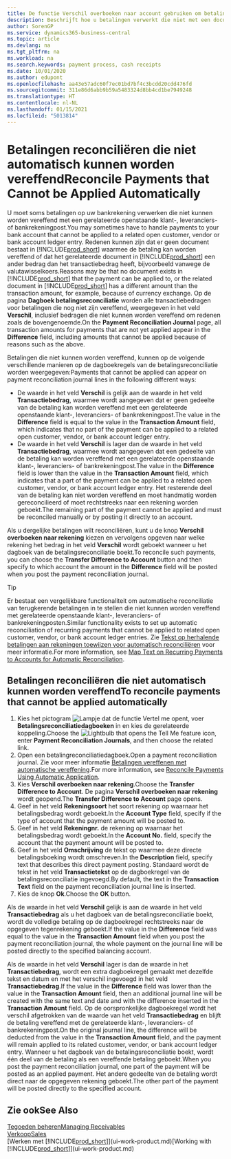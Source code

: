 ```yaml
---
title: De functie Verschil overboeken naar account gebruiken om betalingen te reconciliëren
description: Beschrijft hoe u betalingen verwerkt die niet met een document kunnen worden vereffend, bijvoorbeeld wanneer een wisselkoers ertoe leidt dat bedragen verschillen.
author: SorenGP
ms.service: dynamics365-business-central
ms.topic: article
ms.devlang: na
ms.tgt_pltfrm: na
ms.workload: na
ms.search.keywords: payment process, cash receipts
ms.date: 10/01/2020
ms.author: edupont
ms.openlocfilehash: aa43e57adc60f7ec01bd7bf4c3bcdd20cdd476fd
ms.sourcegitcommit: 311e86d6abb9b59a5483324d8bb4cd1be7949248
ms.translationtype: HT
ms.contentlocale: nl-NL
ms.lasthandoff: 01/15/2021
ms.locfileid: "5013814"
---
```

# <a name="reconcile-payments-that-cannot-be-applied-automatically"></a><span data-ttu-id="59af2-103">Betalingen reconciliëren die niet automatisch kunnen worden vereffend</span><span class="sxs-lookup"><span data-stu-id="59af2-103">Reconcile Payments that Cannot be Applied Automatically</span></span>
<span data-ttu-id="59af2-104">U moet soms betalingen op uw bankrekening verwerken die niet kunnen worden vereffend met een gerelateerde openstaande klant-, leveranciers- of bankrekeningpost.</span><span class="sxs-lookup"><span data-stu-id="59af2-104">You may sometimes have to handle payments to your bank account that cannot be applied to a related open customer, vendor or bank account ledger entry.</span></span> <span data-ttu-id="59af2-105">Redenen kunnen zijn dat er geen document bestaat in [!INCLUDE[prod_short](includes/prod_short.md)] waarmee de betaling kan worden vereffend of dat het gerelateerde document in [!INCLUDE[prod_short](includes/prod_short.md)] een ander bedrag dan het transactiebedrag heeft, bijvoorbeeld vanwege de valutawisselkoers.</span><span class="sxs-lookup"><span data-stu-id="59af2-105">Reasons may be that no document exists in [!INCLUDE[prod_short](includes/prod_short.md)] that the payment can be applied to, or the related document in [!INCLUDE[prod_short](includes/prod_short.md)] has a different amount than the transaction amount, for example, because of currency exchange.</span></span> <span data-ttu-id="59af2-106">Op de pagina **Dagboek betalingsreconciliatie** worden alle transactiebedragen voor betalingen die nog niet zijn vereffend, weergegeven in het veld **Verschil**, inclusief bedragen die niet kunnen worden vereffend om redenen zoals de bovengenoemde.</span><span class="sxs-lookup"><span data-stu-id="59af2-106">On the **Payment Reconciliation Journal** page, all transaction amounts for payments that are not yet applied appear in the **Difference** field, including amounts that cannot be applied because of reasons such as the above.</span></span>

<span data-ttu-id="59af2-107">Betalingen die niet kunnen worden vereffend, kunnen op de volgende verschillende manieren op de dagboekregels van de betalingsreconciliatie worden weergegeven:</span><span class="sxs-lookup"><span data-stu-id="59af2-107">Payments that cannot be applied can appear on payment reconciliation journal lines in the following different ways:</span></span>

* <span data-ttu-id="59af2-108">De waarde in het veld **Verschil** is gelijk aan de waarde in het veld **Transactiebedrag**, waarmee wordt aangegeven dat er geen gedeelte van de betaling kan worden vereffend met een gerelateerde openstaande klant-, leveranciers- of bankrekeningpost.</span><span class="sxs-lookup"><span data-stu-id="59af2-108">The value in the **Difference** field is equal to the value in the **Transaction Amount** field, which indicates that no part of the payment can be applied to a related open customer, vendor, or bank account ledger entry.</span></span>
* <span data-ttu-id="59af2-109">De waarde in het veld **Verschil** is lager dan de waarde in het veld **Transactiebedrag**, waarmee wordt aangegeven dat een gedeelte van de betaling kan worden vereffend met een gerelateerde openstaande klant-, leveranciers- of bankrekeningpost.</span><span class="sxs-lookup"><span data-stu-id="59af2-109">The value in the **Difference** field is lower than the value in the **Transaction Amount** field, which indicates that a part of the payment can be applied to a related open customer, vendor, or bank account ledger entry.</span></span> <span data-ttu-id="59af2-110">Het resterende deel van de betaling kan niet worden vereffend en moet handmatig worden gereconcilieerd of moet rechtstreeks naar een rekening worden geboekt.</span><span class="sxs-lookup"><span data-stu-id="59af2-110">The remaining part of the payment cannot be applied and must be reconciled manually or by posting it directly to an account.</span></span>

<span data-ttu-id="59af2-111">Als u dergelijke betalingen wilt reconciliëren, kunt u de knop **Verschil overboeken naar rekening** kiezen en vervolgens opgeven naar welke rekening het bedrag in het veld **Verschil** wordt geboekt wanneer u het dagboek van de betalingsreconciliatie boekt.</span><span class="sxs-lookup"><span data-stu-id="59af2-111">To reconcile such payments, you can choose the **Transfer Difference to Account** button and then specify to which account the amount in the **Difference** field will be posted when you post the payment reconciliation journal.</span></span>

> [!TIP]  
>   <span data-ttu-id="59af2-112">Er bestaat een vergelijkbare functionaliteit om automatische reconciliatie van terugkerende betalingen in te stellen die niet kunnen worden vereffend met gerelateerde openstaande klant-, leveranciers- of bankrekeningposten.</span><span class="sxs-lookup"><span data-stu-id="59af2-112">Similar functionality exists to set up automatic reconciliation of recurring payments that cannot be applied to related open customer, vendor, or bank account ledger entries.</span></span> <span data-ttu-id="59af2-113">Zie [Tekst op herhalende betalingen aan rekeningen toewijzen voor automatisch reconciliëren](receivables-how-map-text-recurring-payments-accounts-auto-reconcilliation.md) voor meer informatie.</span><span class="sxs-lookup"><span data-stu-id="59af2-113">For more information, see [Map Text on Recurring Payments to Accounts for Automatic Reconciliation](receivables-how-map-text-recurring-payments-accounts-auto-reconcilliation.md).</span></span>

## <a name="to-reconcile-payments-that-cannot-be-applied-automatically"></a><span data-ttu-id="59af2-114">Betalingen reconciliëren die niet automatisch kunnen worden vereffend</span><span class="sxs-lookup"><span data-stu-id="59af2-114">To reconcile payments that cannot be applied automatically</span></span>
1. <span data-ttu-id="59af2-115">Kies het pictogram ![Lampje dat de functie Vertel me opent](media/ui-search/search_small.png "Vertel me wat u wilt doen"), voer **Betalingsreconciliatiedagboeken** in en kies de gerelateerde koppeling.</span><span class="sxs-lookup"><span data-stu-id="59af2-115">Choose the ![Lightbulb that opens the Tell Me feature](media/ui-search/search_small.png "Tell me what you want to do") icon, enter **Payment Reconciliation Journals**, and then choose the related link.</span></span>
2. <span data-ttu-id="59af2-116">Open een betalingreconciliatiedagboek.</span><span class="sxs-lookup"><span data-stu-id="59af2-116">Open a payment reconciliation journal.</span></span> <span data-ttu-id="59af2-117">Zie voor meer informatie [Betalingen vereffenen met automatische vereffening](receivables-how-reconcile-payments-auto-application.md).</span><span class="sxs-lookup"><span data-stu-id="59af2-117">For more information, see [Reconcile Payments Using Automatic Application](receivables-how-reconcile-payments-auto-application.md).</span></span>
3. <span data-ttu-id="59af2-118">Kies **Verschil overboeken naar rekening**.</span><span class="sxs-lookup"><span data-stu-id="59af2-118">Choose the **Transfer Difference to Account**.</span></span> <span data-ttu-id="59af2-119">De pagina **Verschil overboeken naar rekening** wordt geopend.</span><span class="sxs-lookup"><span data-stu-id="59af2-119">The **Transfer Difference to Account** page opens.</span></span>
4. <span data-ttu-id="59af2-120">Geef in het veld **Rekeningsoort** het soort rekening op waarnaar het betalingsbedrag wordt geboekt.</span><span class="sxs-lookup"><span data-stu-id="59af2-120">In the **Account Type** field, specify if the type of account that the payment amount will be posted to.</span></span>
5. <span data-ttu-id="59af2-121">Geef in het veld **Rekeningnr.** de rekening op waarnaar het betalingsbedrag wordt geboekt.</span><span class="sxs-lookup"><span data-stu-id="59af2-121">In the **Account No.** field, specify the account that the payment amount will be posted to.</span></span>
6. <span data-ttu-id="59af2-122">Geef in het veld **Omschrijving** de tekst op waarmee deze directe betalingsboeking wordt omschreven.</span><span class="sxs-lookup"><span data-stu-id="59af2-122">In the **Description** field, specify text that describes this direct payment posting.</span></span> <span data-ttu-id="59af2-123">Standaard wordt de tekst in het veld **Transactietekst** op de dagboekregel van de betalingsreconciliatie ingevoegd.</span><span class="sxs-lookup"><span data-stu-id="59af2-123">By default, the text in the **Transaction Text** field on the payment reconciliation journal line is inserted.</span></span>
7. <span data-ttu-id="59af2-124">Kies de knop **Ok**.</span><span class="sxs-lookup"><span data-stu-id="59af2-124">Choose the **OK** button.</span></span>

<span data-ttu-id="59af2-125">Als de waarde in het veld **Verschil** gelijk is aan de waarde in het veld **Transactiebedrag** als u het dagboek van de betalingsreconciliatie boekt, wordt de volledige betaling op de dagboekregel rechtstreeks naar de opgegeven tegenrekening geboekt.</span><span class="sxs-lookup"><span data-stu-id="59af2-125">If the value in the **Difference** field was equal to the value in the **Transaction Amount** field when you post the payment reconciliation journal, the whole payment on the journal line will be posted directly to the specified balancing account.</span></span>

<span data-ttu-id="59af2-126">Als de waarde in het veld **Verschil** lager is dan de waarde in het **Transactiebedrag**, wordt een extra dagboekregel gemaakt met dezelfde tekst en datum en met het verschil ingevoegd in het veld **Transactiebedrag**.</span><span class="sxs-lookup"><span data-stu-id="59af2-126">If the value in the **Difference** field was lower than the value in the **Transaction Amount** field, then an additional journal line will be created with the same text and date and with the difference inserted in the **Transaction Amount** field.</span></span> <span data-ttu-id="59af2-127">Op de oorspronkelijke dagboekregel wordt het verschil afgetrokken van de waarde van het veld **Transactiebedrag** en blijft de betaling vereffend met de gerelateerde klant-, leveranciers- of bankrekeningpost.</span><span class="sxs-lookup"><span data-stu-id="59af2-127">On the original journal line, the difference will be deducted from the value in the **Transaction Amount** field, and the payment will remain applied to its related customer, vendor, or bank account ledger entry.</span></span> <span data-ttu-id="59af2-128">Wanneer u het dagboek van de betalingsreconciliatie boekt, wordt één deel van de betaling als een vereffende betaling geboekt.</span><span class="sxs-lookup"><span data-stu-id="59af2-128">When you post the payment reconciliation journal, one part of the payment will be posted as an applied payment.</span></span> <span data-ttu-id="59af2-129">Het andere gedeelte van de betaling wordt direct naar de opgegeven rekening geboekt.</span><span class="sxs-lookup"><span data-stu-id="59af2-129">The other part of the payment will be posted directly to the specified account.</span></span>

## <a name="see-also"></a><span data-ttu-id="59af2-130">Zie ook</span><span class="sxs-lookup"><span data-stu-id="59af2-130">See Also</span></span>
[<span data-ttu-id="59af2-131">Tegoeden beheren</span><span class="sxs-lookup"><span data-stu-id="59af2-131">Managing Receivables</span></span>](receivables-manage-receivables.md)  
[<span data-ttu-id="59af2-132">Verkoop</span><span class="sxs-lookup"><span data-stu-id="59af2-132">Sales</span></span>](sales-manage-sales.md)  
<span data-ttu-id="59af2-133">[Werken met [!INCLUDE[prod_short](includes/prod_short.md)]](ui-work-product.md)</span><span class="sxs-lookup"><span data-stu-id="59af2-133">[Working with [!INCLUDE[prod_short](includes/prod_short.md)]](ui-work-product.md)</span></span>
